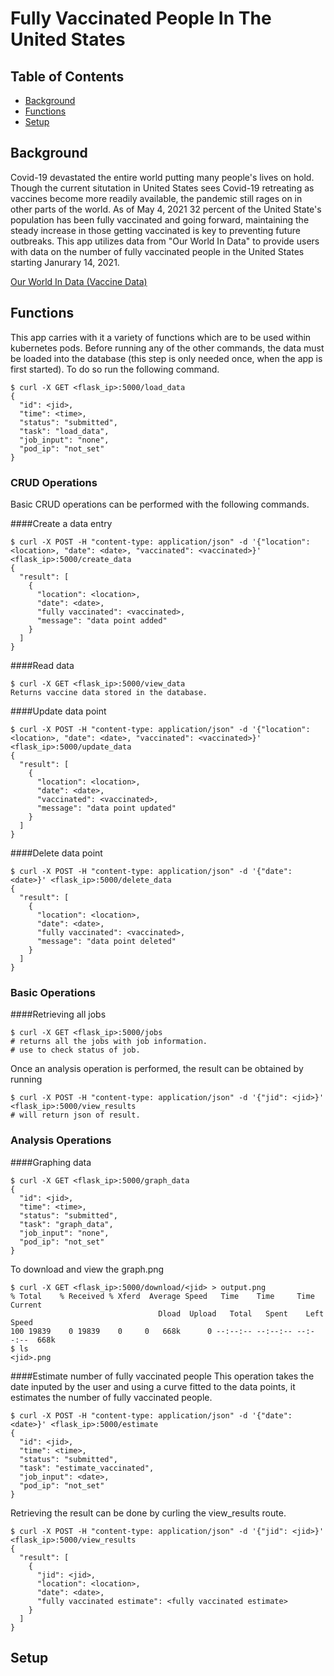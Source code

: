 # Fully Vaccinated People In The United States
## Table of Contents
* [Background](#background)
* [Functions](#functions)
* [Setup](#setup)

## Background
Covid-19 devastated the entire world putting many people's lives on hold. Though the current situtation in United States sees Covid-19 retreating as vaccines become more readily available, the pandemic still rages on in other parts of the world. As of May 4, 2021 32 percent of the United State's population has been fully vaccinated and going forward, maintaining the steady increase in those getting vaccinated is key to preventing future outbreaks. This app utilizes data from "Our World In Data" to provide users with data on the number of fully vaccinated people in the United States starting Janurary 14, 2021. 

[Our World In Data (Vaccine Data)](https://ourworldindata.org/covid-vaccinations)

## Functions
This app carries with it a variety of functions which are to be used within kubernetes pods. 
Before running any of the other commands, the data must be loaded into the database (this step is only needed once, when the app is first started). 
To do so run the following command.
```
$ curl -X GET <flask_ip>:5000/load_data
{
  "id": <jid>,
  "time": <time>,
  "status": "submitted",
  "task": "load_data",
  "job_input": "none",
  "pod_ip": "not_set"
}
```

### CRUD Operations 
Basic CRUD operations can be performed with the following commands.

####Create a data entry
```
$ curl -X POST -H "content-type: application/json" -d '{"location": <location>, "date": <date>, "vaccinated": <vaccinated>}' <flask_ip>:5000/create_data
{
  "result": [
    {
      "location": <location>,
      "date": <date>,
      "fully vaccinated": <vaccinated>,
      "message": "data point added"
    }
  ]
} 
```

####Read data
```
$ curl -X GET <flask_ip>:5000/view_data
Returns vaccine data stored in the database.
```

####Update data point
```
$ curl -X POST -H "content-type: application/json" -d '{"location": <location>, "date": <date>, "vaccinated": <vaccinated>}' <flask_ip>:5000/update_data
{
  "result": [
    {
      "location": <location>,
      "date": <date>,
      "vaccinated": <vaccinated>,
      "message": "data point updated"
    }
  ]
}
``` 

####Delete data point
```
$ curl -X POST -H "content-type: application/json" -d '{"date": <date>}' <flask_ip>:5000/delete_data
{
  "result": [
    {
      "location": <location>,
      "date": <date>,
      "fully vaccinated": <vaccinated>,
      "message": "data point deleted"
    }
  ]
}
```

### Basic Operations
####Retrieving all jobs
```
$ curl -X GET <flask_ip>:5000/jobs
# returns all the jobs with job information.
# use to check status of job.
```

Once an analysis operation is performed, the result can be obtained by running
```
$ curl -X POST -H "content-type: application/json" -d '{"jid": <jid>}' <flask_ip>:5000/view_results
# will return json of result.
```

### Analysis Operations
####Graphing data
```
$ curl -X GET <flask_ip>:5000/graph_data
{
  "id": <jid>,
  "time": <time>,
  "status": "submitted",
  "task": "graph_data",
  "job_input": "none",
  "pod_ip": "not_set"
}
```
To download and view the graph.png
```
$ curl -X GET <flask_ip>:5000/download/<jid> > output.png
% Total    % Received % Xferd  Average Speed   Time    Time     Time  Current
                                 Dload  Upload   Total   Spent    Left  Speed
100 19839    0 19839    0     0   668k      0 --:--:-- --:--:-- --:--:--  668k
$ ls
<jid>.png
```

####Estimate number of fully vaccinated people
This operation takes the date inputed by the user and using a curve fitted to the data points, it estimates the number of fully vaccinated people.
```
$ curl -X POST -H "content-type: application/json" -d '{"date": <date>}' <flask_ip>:5000/estimate
{
  "id": <jid>,
  "time": <time>,
  "status": "submitted",
  "task": "estimate_vaccinated",
  "job_input": <date>,
  "pod_ip": "not_set"
}
```
Retrieving the result can be done by curling the view_results route.
```
$ curl -X POST -H "content-type: application/json" -d '{"jid": <jid>}' <flask_ip>:5000/view_results
{
  "result": [
    {
      "jid": <jid>,
      "location": <location>,
      "date": <date>,
      "fully vaccinated estimate": <fully vaccinated estimate>
    }
  ]
}
```

## Setup

























